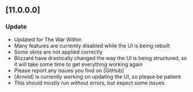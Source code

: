 ﻿## [11.0.0.0] ##
### Update ###

  * Updated for The War Within
  * Many features are currently disabled while the UI is being rebuilt
  * Some skins are not applied correctly
  * Blizzard have drastically changed the way the UI is being structured, so it will take some time to get everything working again
  * Please report any issues you find on [GitHub]
  * [Arnvid] is currently working on updating the UI, so please be patient
  * This should mostly run without errors, but expect some issues